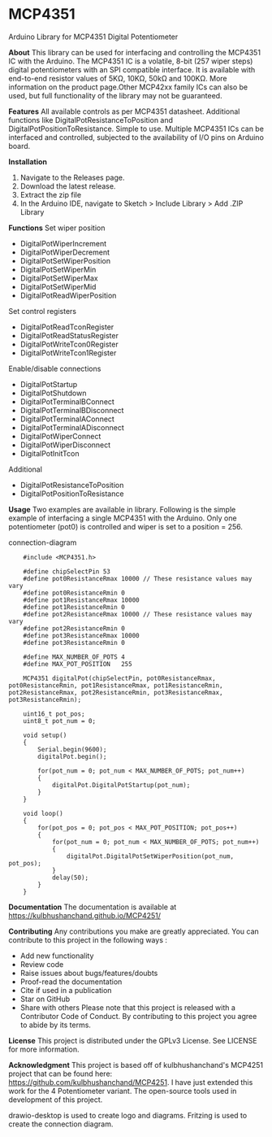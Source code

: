 # MCP4351
Arduino Library for MCP4351 Digital Potentiometer

**About**
This library can be used for interfacing and controlling the MCP4351 IC with the Arduino. The MCP4351 IC is a volatile, 8-bit (257 wiper steps) digital potentiometers with an SPI compatible interface. It is available with end-to-end resistor values of 5KΩ, 10KΩ, 50kΩ and 100KΩ. More information on the product page.Other MCP42xx family ICs can also be used, but full functionality of the library may not be guaranteed.

**Features**
All available controls as per MCP4351 datasheet.
Additional functions like DigitalPotResistanceToPosition and DigitalPotPositionToResistance.
Simple to use.
Multiple MCP4351 ICs can be interfaced and controlled, subjected to the availability of I/O pins on Arduino board.

**Installation**
1. Navigate to the Releases page.
2. Download the latest release.
3. Extract the zip file
4. In the Arduino IDE, navigate to Sketch > Include Library > Add .ZIP Library

**Functions**
Set wiper position
- DigitalPotWiperIncrement
- DigitalPotWiperDecrement
- DigitalPotSetWiperPosition
- DigitalPotSetWiperMin
- DigitalPotSetWiperMax
- DigitalPotSetWiperMid
- DigitalPotReadWiperPosition

Set control registers
- DigitalPotReadTconRegister
- DigitalPotReadStatusRegister
- DigitalPotWriteTcon0Register
- DigitalPotWriteTcon1Register

Enable/disable connections
- DigitalPotStartup
- DigitalPotShutdown
- DigitalPotTerminalBConnect
- DigitalPotTerminalBDisconnect
- DigitalPotTerminalAConnect
- DigitalPotTerminalADisconnect
- DigitalPotWiperConnect
- DigitalPotWiperDisconnect
- DigitalPotInitTcon

Additional
- DigitalPotResistanceToPosition
- DigitalPotPositionToResistance

**Usage**
Two examples are available in library. Following is the simple example of interfacing a single MCP4351 with the Arduino. Only one potentiometer (pot0) is controlled and wiper is set to a position = 256.

connection-diagram

        #include <MCP4351.h>

        #define chipSelectPin 53
        #define pot0ResistanceRmax 10000 // These resistance values may vary
        #define pot0ResistanceRmin 0
        #define pot1ResistanceRmax 10000
        #define pot1ResistanceRmin 0
        #define pot2ResistanceRmax 10000 // These resistance values may vary
        #define pot2ResistanceRmin 0
        #define pot3ResistanceRmax 10000
        #define pot3ResistanceRmin 0

        #define MAX_NUMBER_OF_POTS 4
        #define MAX_POT_POSITION   255

        MCP4351 digitalPot(chipSelectPin, pot0ResistanceRmax, pot0ResistanceRmin, pot1ResistanceRmax, pot1ResistanceRmin, pot2ResistanceRmax, pot2ResistanceRmin, pot3ResistanceRmax, pot3ResistanceRmin);

        uint16_t pot_pos;
        uint8_t pot_num = 0;

        void setup()
        {    
            Serial.begin(9600);
            digitalPot.begin();

            for(pot_num = 0; pot_num < MAX_NUMBER_OF_POTS; pot_num++)
            {
                digitalPot.DigitalPotStartup(pot_num);
            }
        }

        void loop()
        {
            for(pot_pos = 0; pot_pos < MAX_POT_POSITION; pot_pos++)
            {
                for(pot_num = 0; pot_num < MAX_NUMBER_OF_POTS; pot_num++)
                {
                    digitalPot.DigitalPotSetWiperPosition(pot_num, pot_pos);
                }       
                delay(50);
            }
        }

**Documentation**
The documentation is available at https://kulbhushanchand.github.io/MCP4251/

**Contributing**
Any contributions you make are greatly appreciated. You can contribute to this project in the following ways :

- Add new functionality
- Review code
- Raise issues about bugs/features/doubts
- Proof-read the documentation
- Cite if used in a publication
- Star on GitHub
- Share with others
Please note that this project is released with a Contributor Code of Conduct. By contributing to this project you agree to abide by its terms.

**License**
This project is distributed under the GPLv3 License. See LICENSE for more information.

**Acknowledgment**
This project is based off of kulbhushanchand's MCP4251 project that can be found here: https://github.com/kulbhushanchand/MCP4251.
I have just extended this work for the 4 Potentiometer variant.
The open-source tools used in development of this project.

drawio-desktop is used to create logo and diagrams.
Fritzing is used to create the connection diagram.
